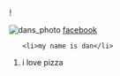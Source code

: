 
!<!DOCTYPE html>
<html lang="en">
<head>
    <meta charset="UTF-8">
    <meta http-equiv="X-UA-Compatible" content="IE=edge">
    <meta name="viewport" content="width=device-width, initial-scale=1.0">
    <title>Document</title>
</head>
<body>
<img src=""C:\Users\User\OneDrive\Pictures\Camera Roll\WIN_20220120_16_55_16_Pro.jpg"" alt="dans_photo">
<a href="https://www.facebook.com/dan.rothwell.5">facebook</a>
<ul>

    <li>my name is dan</li>
</ul>
<ol>

<li>i love pizza</li>
</ol>






</body>
</html>
